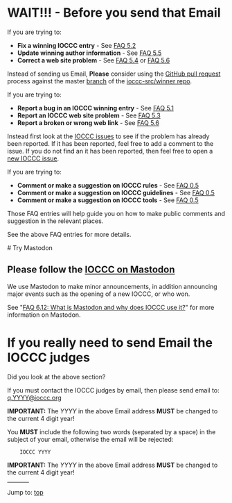 # WAIT!!! - Before you send that Email

If you are trying to:

* **Fix a winning IOCCC entry** - See [FAQ 5.2](faq.html#fix_an_entry)
* **Update winning author information** - See [FAQ 5.5](faq.html#fix_author)
* **Correct a web site problem** - See [FAQ 5.4](faq.html#fix_web_site) or [FAQ 5.6](faq.html#fix_link)

Instead of sending us Email, **Please** consider using the [GitHub
pull request](https://github.com/ioccc-src/winner/pulls) process
against the master [branch](https://github.com/ioccc-src/winner/branches)
of the [ioccc-src/winner repo](https://github.com/ioccc-src/winner).

If you are trying to:

* **Report a bug in an IOCCC winning entry** - See [FAQ 5.1](faq.html#report_bug)
* **Report an IOCCC web site problem** - See [FAQ 5.3](faq.html#report_web_problem)
* **Report a broken or wrong web link** - See [FAQ 5.6](faq.html#fix_link)

Instead first look at the [IOCCC
issues](https://github.com/ioccc-src/winner/issues) to see if the
problem has already been reported.  If it has been reported, feel
free to add a comment to the issue.  If you do not find an it has
been reported, then feel free to open a [new IOCCC
issue](https://github.com/ioccc-src/winner/issues).

If you are trying to:

* **Comment or make a suggestion on IOCCC rules** - See [FAQ 0.5](faq.html#feedback)
* **Comment or make a suggestion on IOCCC guidelines** - See [FAQ 0.5](faq.html#feedback)
* **Comment or make a suggestion on IOCCC tools** - See [FAQ 0.5](faq.html#feedback)

Those FAQ entries will help guide you on how to make public comments
and suggestion in the relevant places.

See the above FAQ entries for more details.


<div id="try_mastodon">
# Try Mastodon
</div>

## Please follow the [IOCCC on Mastodon](https://fosstodon.org/@ioccc)

We use Mastodon to make minor announcements, in addition announcing
major events such as the opening of a new IOCCC, or who won.

See "[FAQ 6.12: What is Mastodon and why does IOCCC use it?](faq.html#try_mastodon)" for more
information on Mastodon.


# If you really need to send Email the IOCCC judges

Did you look at the above section?

If you must contact the IOCCC judges by email, then please send email to:
[q.YYYY@ioccc.org](mailto:q.YYYY@ioccc.org?subject=IOCCC%20YYYY%20question%20<===%20You%20MUST%20change%20YYYY%20to%20the%204-digit%20year%20in%20both%20the%20To%20address%20and%20Subject,%20then%20remove%20this%20arrow%20note%20from%20the%20subject%20line!)

**IMPORTANT:** The _YYYY_ in the above Email address **MUST** be changed to the current 4 digit year!

You **MUST** include the following two words (separated by a space) in the subject of your email, otherwise the email will be rejected:

```
    IOCCC YYYY
```

**IMPORTANT:** The _YYYY_ in the above Email address **MUST** be changed to the current 4 digit year!


<hr style="width:10%;text-align:left;margin-left:0">

Jump to: [top](#)


<!--

    Copyright © 1984-2024 by Landon Curt Noll. All Rights Reserved.

    You are free to share and adapt this file under the terms of this license:

	Creative Commons Attribution-ShareAlike 4.0 International (CC BY-SA 4.0)

    For more information, see:

	https://creativecommons.org/licenses/by-sa/4.0/

-->
